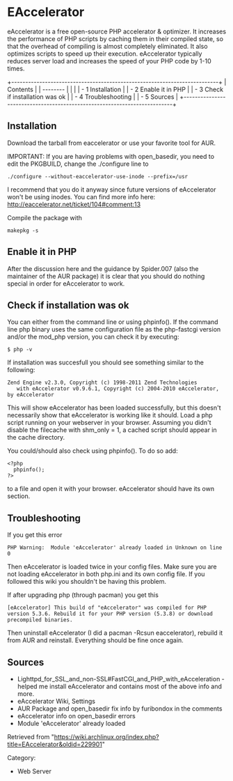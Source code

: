 EAccelerator
============

eAccelerator is a free open-source PHP accelerator & optimizer. It
increases the performance of PHP scripts by caching them in their
compiled state, so that the overhead of compiling is almost completely
eliminated. It also optimizes scripts to speed up their execution.
eAccelerator typically reduces server load and increases the speed of
your PHP code by 1-10 times.

+--------------------------------------------------------------------------+
| Contents                                                                 |
| --------                                                                 |
|                                                                          |
| -   1 Installation                                                       |
| -   2 Enable it in PHP                                                   |
| -   3 Check if installation was ok                                       |
| -   4 Troubleshooting                                                    |
| -   5 Sources                                                            |
+--------------------------------------------------------------------------+

Installation
------------

Download the tarball from eaccelerator or use your favorite tool for
AUR.

IMPORTANT: If you are having problems with open_basedir, you need to
edit the PKGBUILD, change the ./configure line to

    ./configure --without-eaccelerator-use-inode --prefix=/usr

I recommend that you do it anyway since future versions of eAccelerator
won't be using inodes. You can find more info here:
http://eaccelerator.net/ticket/104#comment:13

Compile the package with

    makepkg -s

Enable it in PHP
----------------

After the discussion here and the guidance by Spider.007 (also the
maintainer of the AUR package) it is clear that you should do nothing
special in order for eAccelerator to work.

Check if installation was ok
----------------------------

You can either from the command line or using phpinfo(). If the command
line php binary uses the same configuration file as the php-fastcgi
version and/or the mod_php version, you can check it by executing:

    $ php -v

If installation was succesfull you should see something similar to the
following:

    Zend Engine v2.3.0, Copyright (c) 1998-2011 Zend Technologies
       with eAccelerator v0.9.6.1, Copyright (c) 2004-2010 eAccelerator, by eAccelerator

This will show eAccelerator has been loaded successfully, but this
doesn't necessarily show that eAccelerator is working like it should.
Load a php script running on your webserver in your browser. Assuming
you didn't disable the filecache with shm_only = 1, a cached script
should appear in the cache directory.

You could/should also check using phpinfo(). To do so add:

    <?php
      phpinfo();
    ?>

to a file and open it with your browser. eAccelerator should have its
own section.

Troubleshooting
---------------

If you get this error

    PHP Warning:  Module 'eAccelerator' already loaded in Unknown on line 0

Then eAccelerator is loaded twice in your config files. Make sure you
are not loading eAccelerator in both php.ini and its own config file. If
you followed this wiki you shouldn't be having this problem.

If after upgrading php (through pacman) you get this

    [eAccelerator] This build of "eAccelerator" was compiled for PHP version 5.3.6. Rebuild it for your PHP version (5.3.8) or download precompiled binaries.

Then uninstall eAccelerator (I did a pacman -Rcsun eaccelerator),
rebuild it from AUR and reinstall. Everything should be fine once again.

Sources
-------

-   Lighttpd_for_SSL_and_non-SSL#FastCGI_and_PHP_with_eAcceleration -
    helped me install eAccelerator and contains most of the above info
    and more.
-   eAccelerator Wiki, Settings
-   AUR Package and open_basedir fix info by furibondox in the comments
-   eAccelerator info on open_basedir errors
-   Module 'eAccelerator' already loaded

Retrieved from
"https://wiki.archlinux.org/index.php?title=EAccelerator&oldid=229901"

Category:

-   Web Server
